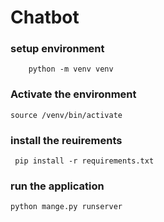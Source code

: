 # Chatbot

### setup environment
```
    python -m venv venv
```

### Activate the environment
```
source /venv/bin/activate
```


### install the reuirements
```
 pip install -r requirements.txt
```

### run the application
```
python mange.py runserver
```